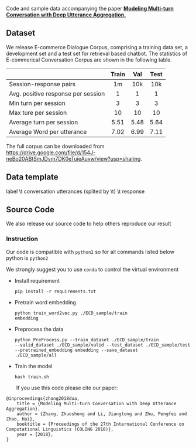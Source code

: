 Code and sample data accompanying the paper **[Modeling Multi-turn Conversation with Deep Utterance Aggregation.](https://arxiv.org/abs/1806.09102)**

## Dataset
We release E-commerce Dialogue Corpus, comprising a training data set, a development set and a test set for retrieval based chatbot. The statistics of E-commerical Conversation Corpus are shown in the following table. 

|      |Train|Val| Test         |
| ------------- |:-------------:|:-------------:|:-------------:|
| Session-response pairs  | 1m|10k| 10k |
| Avg. positive response per session|1|1|1|
| Min turn per session|3|3|3|
| Max ture per session|10|10|10|
| Average turn per session|5.51|5.48|5.64
| Average Word per utterance|7.02|6.99|7.11

The full corpus can be downloaded from https://drive.google.com/file/d/154J-neBo20ABtSmJDvm7DK0eTuieAuvw/view?usp=sharing.

## Data template
label \t conversation utterances (splited by \t) \t response

## Source Code
We also release our source code to help others reproduce our result

### Instruction 
Our code is compatible with <code>python2</code> so for all commands listed below python is <code>python2</code>

We strongly suggest you to use <code>conda</code> to control the virtual environment

* Install requirement

    <code>pip install -r requirements.txt</code>

* Pretrain word embedding

    <code>python train_word2vec.py ./ECD_sample/train embedding</code>

* Preprocess the data

    <code>python PreProcess.py --train_dataset ./ECD_sample/train --valid_dataset ./ECD_sample/valid --test_dataset ./ECD_sample/test --pretrained_embedding embedding --save_dataset ./ECD_sample/all</code>

* Train the model

    <code>bash train.sh</code>
    
    ​
If you use this code please cite our paper:
```
@inproceedings{zhang2018dua,
    title = {Modeling Multi-turn Conversation with Deep Utterance Aggregation},
    author = {Zhang, Zhuosheng and Li, Jiangtong and Zhu, Pengfei and Zhao, Hai},
    booktitle = {Proceedings of the 27th International Conference on Computational Linguistics (COLING 2018)},
    year = {2018},
}
```
